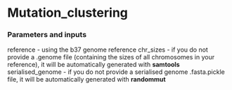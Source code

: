# Mutation_clustering

### Parameters and inputs
reference - using the b37 genome reference
chr_sizes - if you do not provide a .genome file (containing the sizes of all chromosomes in your reference), it will be automatically generated with **samtools**
serialised_genome - if you do not provide a serialised genome .fasta.pickle file, it will be automatically generated with **randommut** 
